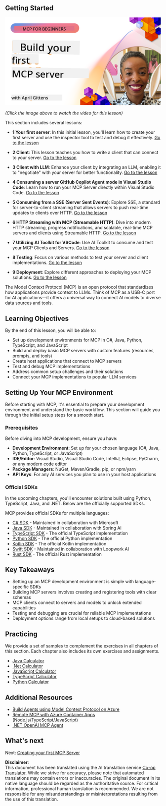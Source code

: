 <!--
CO_OP_TRANSLATOR_METADATA:
{
  "original_hash": "858362ce0118de3fec0f9114bf396101",
  "translation_date": "2025-08-19T14:13:28+00:00",
  "source_file": "03-GettingStarted/README.md",
  "language_code": "en"
}
-->
## Getting Started  

[![Build Your First MCP Server](../../../translated_images/04.0ea920069efd979a0b2dad51e72c1df7ead9c57b3305796068a6cee1f0dd6674.en.png)](https://youtu.be/sNDZO9N4m9Y)

_(Click the image above to watch the video for this lesson)_

This section includes several lessons:

- **1 Your first server**: In this initial lesson, you'll learn how to create your first server and use the inspector tool to test and debug it effectively. [Go to the lesson](01-first-server/README.md)

- **2 Client**: This lesson teaches you how to write a client that can connect to your server. [Go to the lesson](02-client/README.md)

- **3 Client with LLM**: Enhance your client by integrating an LLM, enabling it to "negotiate" with your server for better functionality. [Go to the lesson](03-llm-client/README.md)

- **4 Consuming a server GitHub Copilot Agent mode in Visual Studio Code**: Learn how to run your MCP Server directly within Visual Studio Code. [Go to the lesson](04-vscode/README.md)

- **5 Consuming from a SSE (Server Sent Events)**: Explore SSE, a standard for server-to-client streaming that allows servers to push real-time updates to clients over HTTP. [Go to the lesson](05-sse-server/README.md)

- **6 HTTP Streaming with MCP (Streamable HTTP)**: Dive into modern HTTP streaming, progress notifications, and scalable, real-time MCP servers and clients using Streamable HTTP. [Go to the lesson](06-http-streaming/README.md)

- **7 Utilizing AI Toolkit for VSCode**: Use AI Toolkit to consume and test your MCP Clients and Servers. [Go to the lesson](07-aitk/README.md)

- **8 Testing**: Focus on various methods to test your server and client implementations. [Go to the lesson](08-testing/README.md)

- **9 Deployment**: Explore different approaches to deploying your MCP solutions. [Go to the lesson](09-deployment/README.md)

The Model Context Protocol (MCP) is an open protocol that standardizes how applications provide context to LLMs. Think of MCP as a USB-C port for AI applications—it offers a universal way to connect AI models to diverse data sources and tools.

## Learning Objectives

By the end of this lesson, you will be able to:

- Set up development environments for MCP in C#, Java, Python, TypeScript, and JavaScript
- Build and deploy basic MCP servers with custom features (resources, prompts, and tools)
- Create host applications that connect to MCP servers
- Test and debug MCP implementations
- Address common setup challenges and their solutions
- Connect your MCP implementations to popular LLM services

## Setting Up Your MCP Environment

Before starting with MCP, it's essential to prepare your development environment and understand the basic workflow. This section will guide you through the initial setup steps for a smooth start.

### Prerequisites

Before diving into MCP development, ensure you have:

- **Development Environment**: Set up for your chosen language (C#, Java, Python, TypeScript, or JavaScript)
- **IDE/Editor**: Visual Studio, Visual Studio Code, IntelliJ, Eclipse, PyCharm, or any modern code editor
- **Package Managers**: NuGet, Maven/Gradle, pip, or npm/yarn
- **API Keys**: For any AI services you plan to use in your host applications

### Official SDKs

In the upcoming chapters, you'll encounter solutions built using Python, TypeScript, Java, and .NET. Below are the officially supported SDKs.

MCP provides official SDKs for multiple languages:
- [C# SDK](https://github.com/modelcontextprotocol/csharp-sdk) - Maintained in collaboration with Microsoft
- [Java SDK](https://github.com/modelcontextprotocol/java-sdk) - Maintained in collaboration with Spring AI
- [TypeScript SDK](https://github.com/modelcontextprotocol/typescript-sdk) - The official TypeScript implementation
- [Python SDK](https://github.com/modelcontextprotocol/python-sdk) - The official Python implementation
- [Kotlin SDK](https://github.com/modelcontextprotocol/kotlin-sdk) - The official Kotlin implementation
- [Swift SDK](https://github.com/modelcontextprotocol/swift-sdk) - Maintained in collaboration with Loopwork AI
- [Rust SDK](https://github.com/modelcontextprotocol/rust-sdk) - The official Rust implementation

## Key Takeaways

- Setting up an MCP development environment is simple with language-specific SDKs
- Building MCP servers involves creating and registering tools with clear schemas
- MCP clients connect to servers and models to unlock extended capabilities
- Testing and debugging are crucial for reliable MCP implementations
- Deployment options range from local setups to cloud-based solutions

## Practicing

We provide a set of samples to complement the exercises in all chapters of this section. Each chapter also includes its own exercises and assignments.

- [Java Calculator](./samples/java/calculator/README.md)
- [.Net Calculator](../../../03-GettingStarted/samples/csharp)
- [JavaScript Calculator](./samples/javascript/README.md)
- [TypeScript Calculator](./samples/typescript/README.md)
- [Python Calculator](../../../03-GettingStarted/samples/python)

## Additional Resources

- [Build Agents using Model Context Protocol on Azure](https://learn.microsoft.com/azure/developer/ai/intro-agents-mcp)
- [Remote MCP with Azure Container Apps (Node.js/TypeScript/JavaScript)](https://learn.microsoft.com/samples/azure-samples/mcp-container-ts/mcp-container-ts/)
- [.NET OpenAI MCP Agent](https://learn.microsoft.com/samples/azure-samples/openai-mcp-agent-dotnet/openai-mcp-agent-dotnet/)

## What's next

Next: [Creating your first MCP Server](01-first-server/README.md)

**Disclaimer**:  
This document has been translated using the AI translation service [Co-op Translator](https://github.com/Azure/co-op-translator). While we strive for accuracy, please note that automated translations may contain errors or inaccuracies. The original document in its native language should be regarded as the authoritative source. For critical information, professional human translation is recommended. We are not responsible for any misunderstandings or misinterpretations resulting from the use of this translation.
